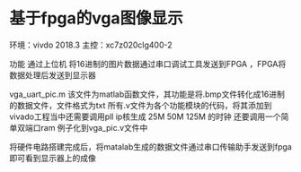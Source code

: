 # 基于fpga的vga图像显示

环境：vivdo 2018.3   主控：xc7z020clg400-2

功能 通过上位机 将16进制的图片数据通过串口调试工具发送到FPGA ，FPGA将数据处理后发送到显示器


vga_uart_pic.m   该文件为matlab函数文件，其功能是将.bmp文件转化成16进制的数据文件，文件格式为txt
所有.v文件为各个功能模块的代码，将其添加到vivado工程当中还需要调用pll ip核生成  25M 50M 125M 的时钟
还要调用一个简单双端口ram  例子化到vga_pic.v文件中 

将硬件电路搭建完成后，将matalab生成的数据文件通过串口传输助手发送到fpga即可看到显示器上的成像
